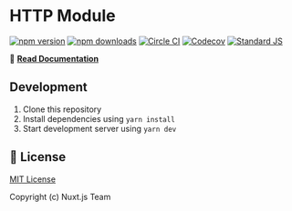 # HTTP Module

[![npm version][npm-version-src]][npm-version-href]
[![npm downloads][npm-downloads-src]][npm-downloads-href]
[![Circle CI][circle-ci-src]][circle-ci-href]
[![Codecov][codecov-src]][codecov-href]
[![Standard JS][standard-js-src]][standard-js-href]

📖 [**Read Documentation**](https://http.nuxtjs.org)

## Development

1. Clone this repository
2. Install dependencies using `yarn install`
3. Start development server using `yarn dev`

## 📑 License

[MIT License](./LICENSE)

Copyright (c) Nuxt.js Team

<!-- Badges -->
[npm-version-src]: https://flat.badgen.net/npm/v/@nuxt/http
[npm-version-href]: https://npmjs.com/package/@nuxt/http
[npm-downloads-src]: https://flat.badgen.net/npm/dt/@nuxt/http
[npm-downloads-href]: https://npmjs.com/package/@nuxt/http
[circle-ci-src]: https://flat.badgen.net/circleci/github/nuxt/http
[circle-ci-href]: https://circleci.com/gh/nuxt/http
[codecov-src]: https://flat.badgen.net/codecov/c/github/nuxt/http
[codecov-href]: https://codecov.io/gh/nuxt/http
[standard-js-src]: https://img.shields.io/badge/code_style-standard-brightgreen.svg?style=flat-square
[standard-js-href]: https://standardjs.com
